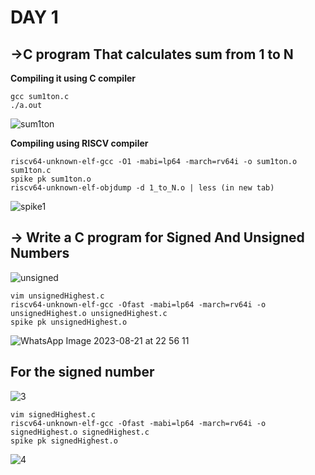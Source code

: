 # DAY 1
## ->C program That calculates sum from 1 to N
____Compiling it using C compiler____
```
gcc sum1ton.c 
./a.out
```
![sum1ton](https://github.com/ramdev604/pes_asic_class/assets/43489027/e8bd87eb-8e11-4623-a420-0eefff9888cc)

____Compiling using RISCV compiler____
```
riscv64-unknown-elf-gcc -O1 -mabi=lp64 -march=rv64i -o sum1ton.o sum1ton.c
spike pk sum1ton.o
riscv64-unknown-elf-objdump -d 1_to_N.o | less (in new tab)
```
![spike1](https://github.com/ramdev604/pes_asic_class/assets/43489027/ae1e51b5-80fd-4633-8f3b-6884fbaf1316)

## -> Write a C program for Signed And Unsigned Numbers 
![unsigned](https://github.com/ramdev604/pes_asic_class/assets/43489027/474784ca-5318-4a01-abd9-995b25a5eaff)



```
vim unsignedHighest.c
riscv64-unknown-elf-gcc -Ofast -mabi=lp64 -march=rv64i -o unsignedHighest.o unsignedHighest.c
spike pk unsignedHighest.o
```
![WhatsApp Image 2023-08-21 at 22 56 11](https://github.com/ramdev604/pes_asic_class/assets/43489027/55e39c44-6d41-405c-b23c-ce8dd7204f6d)





## For the signed number 

  ![3](https://github.com/ramdev604/pes_asic_class/assets/43489027/dcecc5ae-fe61-4a96-bab9-8889851ad0fe)



```
vim signedHighest.c
riscv64-unknown-elf-gcc -Ofast -mabi=lp64 -march=rv64i -o signedHighest.o signedHighest.c
spike pk signedHighest.o
```

![4](https://github.com/ramdev604/pes_asic_class/assets/43489027/5e15b6ff-edb2-43c4-acce-e382fc390a72)






